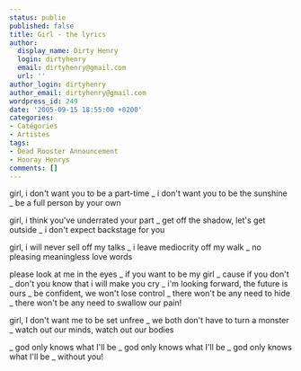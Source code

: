 ```yaml
---
status: publie
published: false
title: Girl - the lyrics
author:
  display_name: Dirty Henry
  login: dirtyhenry
  email: dirtyhenry@gmail.com
  url: ''
author_login: dirtyhenry
author_email: dirtyhenry@gmail.com
wordpress_id: 249
date: '2005-09-15 18:55:00 +0200'
categories:
- Catégories
- Artistes
tags:
- Dead Rooster Announcement
- Hooray Henrys
comments: []
---
```

girl, i don't want you to be a part-time
_ i don't want you to be the sunshine
_ be a full person by your own

girl, i think you've underrated your part
_ get off the shadow, let's get outside
_ i don't expect backstage for you

girl, i will never sell off my talks
_ i leave mediocrity off my walk
_ no pleasing meaningless love words

please look at me in the eyes
_ if you want to be my girl
_ cause if you don't
_ don't you know that i will make you cry
_ i'm looking forward, the future is ours
_ be confident, we won't lose control
_ there won't be any need to hide
_ there won't be any need to swallow our pain!

girl, I don't want me to be set unfree
_ we both don't have to turn a monster
_ watch out our minds, watch out our bodies

_ god only knows what I'll be
_ god only knows what I'll be
_ god only knows what I'll be
_ without you!
